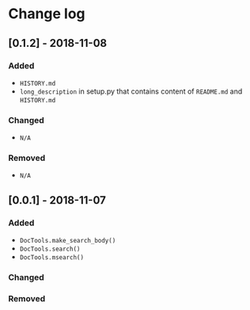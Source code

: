 # Change log

## [0.1.2] - 2018-11-08

### Added
- `HISTORY.md`
- `long_description` in setup.py that contains content of `README.md` and `HISTORY.md`

### Changed
- `N/A`

### Removed
- `N/A`

## [0.0.1] - 2018-11-07

### Added
- `DocTools.make_search_body()`
- `DocTools.search()`
- `DocTools.msearch()`

### Changed

### Removed